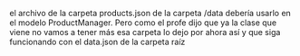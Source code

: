 el archivo de la carpeta products.json de la carpeta /data debería usarlo en el modelo ProductManager. Pero como el profe dijo que ya la clase que viene no vamos a tener más esa carpeta lo dejo por ahora así y que siga funcionando con el data.json de la carpeta raíz 